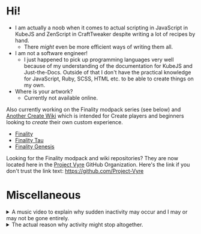 # Hi!

- I am actually a noob when it comes to actual scripting in JavaScript in KubeJS and ZenScript in CraftTweaker despite writing a lot of recipes by hand. 
  - There *might* even be more efficient ways of writing them all. 
- I am not a software engineer!
  - I just happened to pick up programming languages very well because of my understanding of the documentation for KubeJS and Just-the-Docs. Outside of that I don't have the practical knowledge for JavaScript, Ruby, SCSS, HTML etc. to be able to create things on my own.
- Where is your artwork?
  - Currently not available online.

Also currently working on the Finality modpack series (see below) and [Another Create Wiki](https://github.com/Project-Vyre/another-create-wiki) which is intended for Create players and beginners looking to *create* their own custom experience.

- [Finality](https://www.curseforge.com/minecraft/modpacks/finality)
- [Finality Tau](https://www.curseforge.com/minecraft/modpacks/finality-tau)
- [Finality Genesis](https://www.curseforge.com/minecraft/modpacks/finality-genesis)

Looking for the Finality modpack and wiki repositories? They are now located here in the [Project Vyre](https://github.com/Project-Vyre) GitHub Organization.
Here's the link if you don't trust the link text: https://github.com/Project-Vyre

# Miscellaneous

<details>

<summary>A music video to explain why sudden inactivity may occur and I may or may not be gone entirely.</summary>

### [【Honkai: Star Rail MMD】なにやってもうまくいかない【Trailblazer/Stelle】](https://youtu.be/--hc6SzDARA)
 
<a href="https://www.youtube.com/embed/--hc6SzDARA" target="_blank">
 <img src="http://img.youtube.com/vi/--hc6SzDARA/mqdefault.jpg" alt="Watch the video" width="560" height="315" border="10" />
</a>
 
TL;DR - Nothing in life is going right for me right now. [ENG translation](https://www.lyrical-nonsense.com/global/lyrics/meiyo/nani-yattemo-umaku-ikanai/english/)

</details>

<details>

<summary>The actual reason why activity might stop altogether.</summary>
 
I don't really want to talk about my current situation as it might be laughable by some, but I am a bit of a [failure](https://www.youtube.com/watch?v=YoZEaX8a_YU) as an adult despite being what was considered the "gifted and talented" student [through](https://youtu.be/90Fpjwctqlw) elementary, middle school and high school. I even taught how to use Blender 2.8 during my last year in high school in my Digital Arts class.
 
You could say I am bit dysfunctional and running on [fumes](https://youtu.be/6eh39VWPIj4), in other words.
 
All of my work will be transferred to a new owner or become public domain once I am [deceased](https://youtu.be/O7uy4ws5-RU) if I am unable to write a will. There's a lot of things out of my control at the moment.
 
</details>
